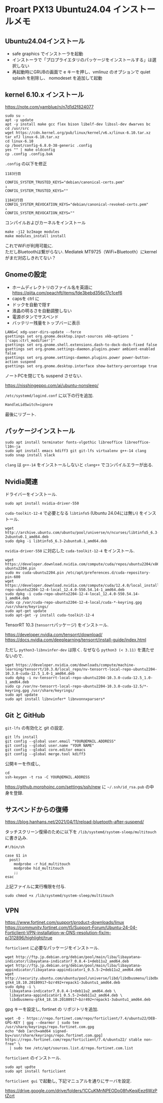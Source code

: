 # Proart PX13 Ubuntu24.04 インストールメモ

## Ubuntu24.04インストール

- safe graphics でインストーラを起動
- インストーラで「プロプライエタリのパッケージをインストールする」は選択しない
- 再起動時にGRUBの画面で e キーを押し、vmlinuz のオプションで quiet splash を削除し、 nomodeset を追加して起動

## kernel 6.10.x インストール

https://note.com/yamblue/n/n7d1d2f824077

```
sudo su -
apt -y update
apt -y install make gcc flex bison libelf-dev libssl-dev dwarves bc
cd /usr/src
wget https://cdn.kernel.org/pub/linux/kernel/v6.x/linux-6.10.tar.xz
tar xfJ linux-6.10.tar.xz
cd linux-6.10
cp /boot/config-6.8.0-38-generic .config
yes "" | make oldconfig
cp .config .config.bak
```

`.config` の以下を修正

```
1183行目

CONFIG_SYSTEM_TRUSTED_KEYS="debian/canonical-certs.pem"
↓
CONFIG_SYSTEM_TRUSTED_KEYS=""

11841行目
CONFIG_SYSTEM_REVOCATION_KEYS="debian/canonical-revoked-certs.pem"
↓
CONFIG_SYSTEM_REVOCATION_KEYS=""
```

コンパイルおよびカーネルをインストール

```
make -j12 bzImage modules
make modules_install install
```

これでWiFiが利用可能に.  
ただしBluetoothは繋がらない. Mediatek MT9725（WiFi+Bluetooth）にkernelがまだ対応しきれてない？

## Gnomeの設定

- ホームディレクトリのファイル名を英語に https://qiita.com/peachft/items/fde3bebd356c17c1cef6
- capsを ctrl に
- ドックを自動で隠す
- 液晶の明るさを自動調整しない
- 電源ボタンでサスペンド
- バッテリー残量をトップバーに表示

```
LANG=C xdg-user-dirs-update --force
gsettings set org.gnome.desktop.input-sources xkb-options "['caps:ctrl_modifier']"
gsettings set org.gnome.shell.extensions.dash-to-dock-dock-fixed false
gsettings set org.gnome.settings-daemon.plugins.power ambient-enabled false
gsettings set org.gnome.settings-daemon.plugins.power power-button-action suspend
gsettings set org.gnome.desktop.interface show-battery-percentage true
```

ノートPCを閉じても suspend させない.

https://nisshingeppo.com/ai/ubuntu-nonsleep/  

`/etc/systemd/logind.conf` に以下の行を追加.

```
HandleLidSwitch=ignore
```

最後にリブート.

## パッケージインストール

```
sudo apt install terminator fonts-vlgothic libreoffice libreoffice-l10n-ja
sudo apt install emacs kdiff3 git git-lfs virtualenv g++-14 clang
sudo snap install slack
```

`clang` は `g++-14` をインストールしないと `clang++` でコンパイルエラーが出る.

## Nvidia関連

ドライバーをインストール.

```
sudo apt install nvidia-driver-550
```

`cuda-toolkit-12-4` で必要となる `libtinfo5` (Ubuntu 24.04には無い) をインストール.

```
wget http://archive.ubuntu.com/ubuntu/pool/universe/n/ncurses/libtinfo5_6.3-2ubuntu0.1_amd64.deb
sudo dpkg -i libtinfo5_6.3-2ubuntu0.1_amd64.deb
```

`nvidia-driver-550` に対応した `cuda-toolkit-12-4` をインストール.

```
wget https://developer.download.nvidia.com/compute/cuda/repos/ubuntu2204/x86_64/cuda-ubuntu2204.pin
sudo mv cuda-ubuntu2204.pin /etc/apt/preferences.d/cuda-repository-pin-600
wget https://developer.download.nvidia.com/compute/cuda/12.4.0/local_installers/cuda-repo-ubuntu2204-12-4-local_12.4.0-550.54.14-1_amd64.deb
sudo dpkg -i cuda-repo-ubuntu2204-12-4-local_12.4.0-550.54.14-1_amd64.deb
sudo cp /var/cuda-repo-ubuntu2204-12-4-local/cuda-*-keyring.gpg /usr/share/keyrings/
sudo apt-get update
sudo apt-get -y install cuda-toolkit-12-4
```

TensorRT 10.3 (`tensorrt`パッケージ) をインストール.

https://developer.nvidia.com/tensorrt/download/  
https://docs.nvidia.com/deeplearning/tensorrt/install-guide/index.html

ただし `python3-libnvinfer-dev` は除く. なぜなら `python3 (< 3.11)` を満たせないので.

```
wget https://developer.nvidia.com/downloads/compute/machine-learning/tensorrt/10.3.0/local_repo/nv-tensorrt-local-repo-ubuntu2204-10.3.0-cuda-12.5_1.0-1_amd64.deb
sudo dpkg -i nv-tensorrt-local-repo-ubuntu2204-10.3.0-cuda-12.5_1.0-1_amd64.deb
sudo cp /var/nv-tensorrt-local-repo-ubuntu2204-10.3.0-cuda-12.5/*-keyring.gpg /usr/share/keyrings/
sudo apt update
sudo apt install libnvinfer* libnvonnxparsers*
```

## Git と GitHub

`git-lfs` の有効化と git の設定.

```
git lfs install
git config --global user.email "YOUR@EMAIL.ADDRESS"
git config --global user.name "YOUR NAME"
git config --global core.editor emacs
git config --global merge.tool kdiff3
```

公開キーを作成し,

```
cd
ssh-keygen -t rsa -C YOUR@EMAIL.ADDRESS
```

https://github.morphoinc.com/settings/ssh/new に `~/.ssh/id_rsa.pub` の中身を登録.

## サスペンドからの復帰

https://blog.hanhans.net/2021/04/11/reload-bluetooth-after-suspend/  

タッチスクリーン復帰のために以下を `/lib/systemd/system-sleep/multitouch` に書き込み.

```
#!/bin/sh

case $1 in
  post)
    modprobe -r hid_multitouch
    modprobe hid_multitouch
    ;;
esac
```

上記ファイルに実行権限を付与.

```
sudo chmod +x /lib/systemd/system-sleep/multitouch
```

## VPN

https://www.fortinet.com/support/product-downloads/linux  
https://community.fortinet.com/t5/Support-Forum/Ubuntu-24-04-Forticlient-VPN-installation-w-DNS-resolution-fix/m-p/312896/highlight/true  

`forticlient` に必要なパッケージをインストール.

```
wget http://ftp.jp.debian.org/debian/pool/main/liba/libayatana-indicator/libayatana-indicator7_0.8.4-1+deb11u2_amd64.deb
wget http://ftp.jp.debian.org/debian/pool/main/liba/libayatana-appindicator/libayatana-appindicator1_0.5.5-2+deb11u2_amd64.deb
wget http://security.ubuntu.com/ubuntu/pool/universe/libd/libdbusmenu/libdbusmenu-gtk4_18.10.20180917~bzr492+repack1-3ubuntu1_amd64.deb
sudo dpkg -i \
  libayatana-indicator7_0.8.4-1+deb11u2_amd64.deb \
  libayatana-appindicator1_0.5.5-2+deb11u2_amd64.deb \
  libdbusmenu-gtk4_18.10.20180917~bzr492+repack1-3ubuntu1_amd64.deb
```

gpg キーを設定し, fortinet の リポジトリを追加.

```
wget -O - https://repo.fortinet.com/repo/forticlient/7.4/ubuntu22/DEB-GPG-KEY | gpg --dearmor | sudo tee /usr/share/keyrings/repo.fortinet.com.gpg
echo "deb [arch=amd64 signed-by=/usr/share/keyrings/repo.fortinet.com.gpg] https://repo.fortinet.com/repo/forticlient/7.4/ubuntu22/ stable non-free" \
  | sudo tee /etc/apt/sources.list.d/repo.fortinet.com.list
```

`forticlient` のインストール.

```
sudo apt updte
sudo apt install forticlient
```

`forticlient gui` で起動し, 下記マニュアルを通りにサーバを設定.

https://drive.google.com/drive/folders/1CCuKMnNPEODo08fvKeqjEez6WzPtZcrt
